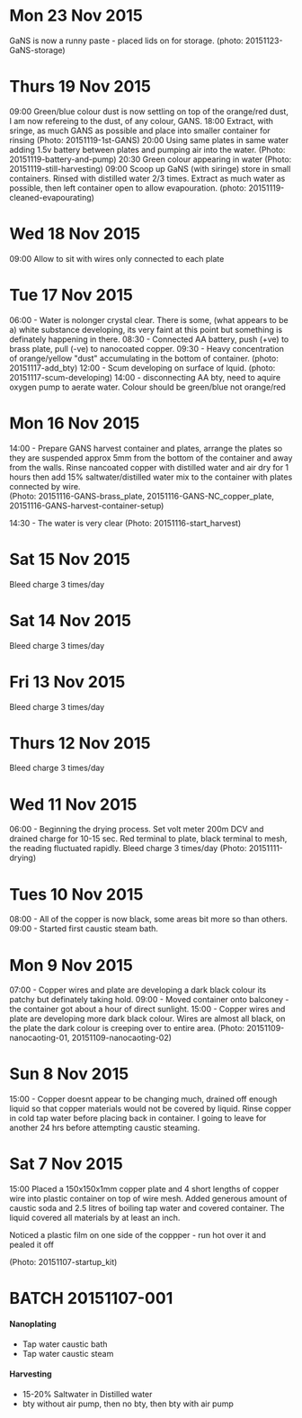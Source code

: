# Mon 23 Nov 2015
GaNS is now a runny paste - placed lids on for storage. (photo: 20151123-GaNS-storage)

# Thurs 19 Nov 2015
09:00 Green/blue colour dust is now settling on top of the orange/red dust, I am now refereing to the dust, of any colour, GANS.
18:00 Extract, with sringe, as much GANS as possible and place into smaller container for rinsing (Photo: 20151119-1st-GANS)
20:00 Using same plates in same water adding 1.5v battery between plates and pumping air into the water. (Photo: 20151119-battery-and-pump)
20:30 Green colour appearing in water (Photo: 20151119-still-harvesting)
09:00 Scoop up GaNS (with siringe) store in small containers. Rinsed with distilled water 2/3 times. Extract as much water as possible, then left container open to allow evapouration. (photo: 20151119-cleaned-evapourating)

# Wed 18 Nov 2015
09:00 Allow to sit with wires only connected to each plate

# Tue 17 Nov 2015
06:00 - Water is nolonger crystal clear.  There is some, (what appears to be a) white substance developing, its very faint at this point but something is definately happening in there.
08:30 - Connected AA battery, push (+ve) to brass plate, pull (-ve) to nanocoated copper.
09:30 - Heavy concentration of orange/yellow "dust" accumulating in the bottom of container. (photo: 20151117-add_bty)
12:00 - Scum developing on surface of lquid. (photo: 20151117-scum-developing)
14:00 - disconnecting AA bty, need to aquire oxygen pump to aerate water. Colour should be green/blue not orange/red

# Mon 16 Nov 2015
14:00 - Prepare GANS harvest container and plates, arrange the plates so they are suspended approx 5mm from the bottom of the container and away from the walls. Rinse nancoated copper with distilled water and air dry for 1 hours then add 15% saltwater/distilled water mix to the container with plates connected by wire.  
(Photo: 20151116-GANS-brass_plate, 20151116-GANS-NC_copper_plate, 20151116-GANS-harvest-container-setup)

14:30 - The water is very clear (Photo: 20151116-start_harvest)

# Sat 15 Nov 2015
Bleed charge 3 times/day

# Sat 14 Nov 2015
Bleed charge 3 times/day

# Fri 13 Nov 2015
Bleed charge 3 times/day

# Thurs 12 Nov 2015
Bleed charge 3 times/day

# Wed 11 Nov 2015
06:00 - Beginning the drying process. Set volt meter 200m DCV and drained charge for 10-15 sec. Red terminal to plate, black terminal to mesh, the reading fluctuated rapidly. Bleed charge 3 times/day (Photo: 20151111-drying)

# Tues 10 Nov 2015
08:00 - All of the copper is now black, some areas bit more so than others. 
09:00 - Started first caustic steam bath.

# Mon 9 Nov 2015
07:00 - Copper wires and plate are developing a dark black colour its patchy but definately taking hold.
09:00 - Moved container onto balconey - the container got about a hour of direct sunlight. 
15:00 - Copper wires and plate are developing more dark black colour.  Wires are almost all black, on the plate the dark colour is creeping over to entire area. 
(Photo: 20151109-nanocaoting-01, 20151109-nanocaoting-02)

# Sun 8 Nov 2015
15:00 - Copper doesnt appear to be changing much, drained off enough liquid so that copper materials would not be covered by liquid. Rinse copper in cold tap water before placing back in container.  I going to leave for another 24 hrs before attempting caustic steaming.

# Sat 7 Nov 2015
15:00 Placed a 150x150x1mm copper plate and 4 short lengths of copper wire into plastic container on top of wire mesh. Added generous amount of caustic soda and 2.5 litres of boiling tap water and covered container. The liquid covered all materials by at least an inch.

Noticed a plastic film on one side of the coppper - run hot over it and pealed it off

(Photo: 20151107-startup_kit)

# BATCH 20151107-001
#### Nanoplating 
* Tap water caustic bath
* Tap water caustic steam

#### Harvesting 
* 15-20% Saltwater in Distilled water
* bty without air pump, then no bty, then bty with air pump
